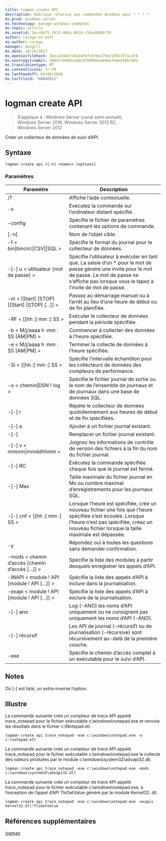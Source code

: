 ```yaml
---
title: logman create API
description: Rubrique relative aux commandes Windows pour * * * *-
ms.prod: windows-server
ms.technology: manage-windows-commands
ms.topic: article
ms.assetid: 2ecc0a75-2613-464a-8616-c5dc404bb736
author: coreyp-at-msft
ms.author: coreyp
manager: dongill
ms.date: 10/16/2017
ms.openlocfilehash: 3beca5ddafcb1d4fbfc6fbe179e219553f7acaf8
ms.sourcegitcommit: b00d7c8968c4adc8f699dbee694afe6ed36bc9de
ms.translationtype: MT
ms.contentlocale: fr-FR
ms.lasthandoff: 04/08/2020
ms.locfileid: "80840912"
---
```

# <a name="logman-create-api"></a>logman create API

>S’applique à : Windows Server (canal semi-annuel), Windows Server 2016, Windows Server 2012 R2, Windows Server 2012

Créer un collecteur de données de suivi d’API.  

## <a name="syntax"></a>Syntaxe  
```  
logman create api <[-n] <name>> [options]  
```  
### <a name="parameters"></a>Paramètres  

|                    Paramètre                     |                                                                               Description                                                                               |
|--------------------------------------------------|-------------------------------------------------------------------------------------------------------------------------------------------------------------------------|
|                        /?                        |                                                                    Affiche l’aide contextuelle.                                                                     |
|                -s <computer name>                |                                                          Exécutez la commande sur l’ordinateur distant spécifié.                                                          |
|                 -config <value>                  |                                                         Spécifie le fichier de paramètres contenant les options de commande.                                                         |
|                   [-n] <name>                    |                                                                       Nom de l’objet cible.                                                                        |
| -f < bin&#124;bincirc&#124;CSV&#124;&#124;SQL > |                                                            Spécifie le format du journal pour le collecteur de données.                                                             |
|             -[-] u < utilisateur [mot de passe] >              | Spécifie l’utilisateur à exécuter en tant que. La saisie d’un \* pour le mot de passe génère une invite pour le mot de passe. Le mot de passe ne s’affiche pas lorsque vous le tapez à l’invite de mot de passe. |
|    -m < [Start] [STOP] [[Start] [STOP] [...]] >    |                                                Passez au démarrage manuel ou à l’arrêt au lieu d’une heure de début ou de fin planifiée.                                                 |
|                -RF < [[hh :] mm :] SS >                |                                                        Exécuter le collecteur de données pendant la période spécifiée.                                                         |
|        -b < M/j/aaaa h :mm : SS [AM&#124;PM] >         |                                                              Commencer à collecter des données à l’heure spécifiée.                                                               |
|        -e < M/j/aaaa h :mm : SS [AM&#124;PM] >         |                                                               Terminer la collecte de données à l’heure spécifiée.                                                                |
|                -Si < [[hh :] mm :] SS >                |                                                 Spécifie l’intervalle échantillon pour les collecteurs de données des compteurs de performance.                                                  |
|              -o < chemin&#124;DSN ! log >              |                                              Spécifie le fichier journal de sortie ou le nom de l’ensemble de journaux et de journaux dans une base de données SQL.                                               |
|                      -[-] r                       |                                                  Répète le collecteur de données quotidiennement aux heures de début et de fin spécifiées.                                                  |
|                      -[-] a                       |                                                                     Ajouter à un fichier journal existant.                                                                     |
|                      -[-]                      |                                                                     Remplacer un fichier journal existant.                                                                     |
|           -[-] v < nnnnnn&#124;mmddhhmm >           |                                                   Joignez les informations de contrôle de version des fichiers à la fin du nom du fichier journal.                                                   |
|                  -[-] RC <task>                   |                                                         Exécutez la commande spécifiée chaque fois que le journal est fermé.                                                          |
|                 -[-] Max <value>                  |                                                 Taille maximale du fichier journal en Mo ou nombre maximal d’enregistrements pour les journaux SQL.                                                  |
|              -[-] cnf < [[hh :] mm :] SS >              |     Lorsque l’heure est spécifiée, crée un nouveau fichier une fois que l’heure spécifiée s’est écoulée. Lorsque l’heure n’est pas spécifiée, créez un nouveau fichier lorsque la taille maximale est dépassée.     |
|                        -y                        |                                                             Répondez oui à toutes les questions sans demander confirmation.                                                              |
|            -mods < chemin d’accès [chemin d’accès [...]] >             |                                                          Spécifie la liste des modules à partir desquels enregistrer les appels d’API.                                                           |
|     -INAPI < module ! API [module ! API [...]] >      |                                                         Spécifie la liste des appels d’API à inclure dans la journalisation.                                                          |
|     -exapi < module ! API [module ! API [...]] >      |                                                        Spécifie la liste des appels d’API à exclure de la journalisation.                                                         |
|                     -[-] ano                      |                                                     Log (-ANO) les noms d’API uniquement ou ne consignent pas uniquement les noms d’API (-ANO).                                                     |
|                  -[-] récursif                   |                                          Les API de journal (-récursif) ou de journalisation (-récursive) sont récursivement au-delà de la première couche.                                           |
|                   -exe <value>                   |                                                        Spécifie le chemin d’accès complet à un exécutable pour le suivi d’API.                                                        |

## <a name="remarks"></a>Notes  
Où [-] est listé, un extra-inverse l’option.  
## <a name="examples"></a><a name=BKMK_examples></a>Illustre  
La commande suivante crée un compteur de trace API appelé trace_notepad pour le fichier exécutable c:\windows\notepad.exe et renvoie les résultats dans le fichier c:\Notepad.etl.  
```  
logman create api trace_notepad -exe c:\windows\notepad.exe -o c:\notepad.etl  
```  
La commande suivante crée un compteur de trace API appelé trace_notepad pour le fichier exécutable c:\windows\notepad.exe la collecte des valeurs produites par le module c:\windows\system32\advapi32.dll.  
```  
logman create api trace_notepad -exe c:\windows\notepad.exe -mods c:\windows\system32\advapi32.dll  
```  
La commande suivante crée un compteur de trace API appelé trace_notepad pour le fichier exécutable c:\windows\notepad.exe, à l’exception de l’appel d’API TlsGetValue généré par le module Kernel32. dll.  
```  
logman create api trace_notepad -exe c:\windows\notepad.exe -exapis kernel32.dll!TlsGetValue  
```  
## <a name="additional-references"></a>Références supplémentaires  
[logman](logman.md)  
